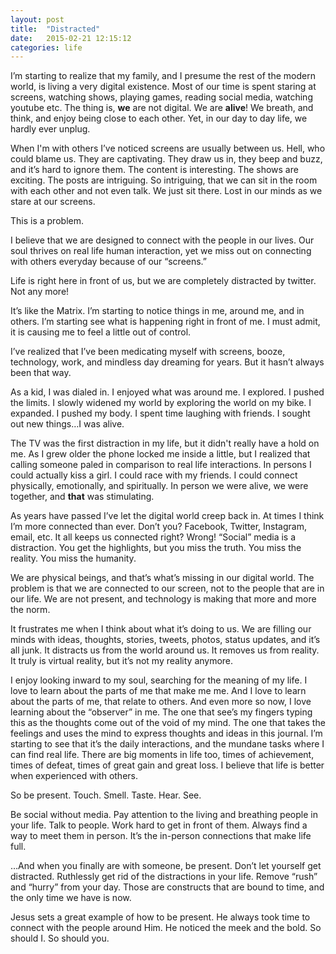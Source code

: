 ```yaml
---
layout: post
title:  "Distracted"
date:   2015-02-21 12:15:12
categories: life
---
```

I’m starting to realize that my family, and I presume the rest of the modern world, is living a very digital existence. Most of our time is spent staring at screens, watching shows, playing games, reading social media, watching youtube etc. The thing is, **we** are not digital. We are **alive**!  We breath, and think, and enjoy being close to each other. Yet, in our day to day life, we hardly ever unplug.

When I'm with others I’ve noticed screens are usually between us.  Hell, who could blame us. They are captivating.  They draw us in, they beep and buzz, and it’s hard to ignore them.  The content is interesting.  The shows are exciting.  The posts are intriguing.  So intriguing, that we can sit in the room with each other and not even talk.  We just sit there.  Lost in our minds as we stare at our screens.

This is a problem.  

I believe that we are designed to connect with the people in our lives. Our soul thrives on real life human interaction, yet we miss out on connecting with others everyday because of our “screens.” 

Life is right here in front of us, but we are completely distracted by twitter.  Not any more!

It’s like the Matrix. I’m starting to notice things in me, around me, and in others.  I’m starting see what is happening right in front of me.  I must admit, it is causing me to feel a little out of control.

I’ve realized that I’ve been medicating myself with screens, booze, technology, work, and mindless day dreaming for years.  But it hasn’t always been that way.

As a kid, I was dialed in. I enjoyed what was around me. I explored. I pushed the limits. I slowly widened my world by exploring the world on my bike. I expanded. I pushed my body. I spent time laughing with friends. I sought out new things…I was alive.

The TV was the first distraction in my life, but it didn't really have a hold on me.  As I grew older the phone locked me inside a little, but I realized that calling someone paled in comparison to real life interactions.  In persons I could actually kiss a girl. I could race with my friends. I could connect physically, emotionally, and spiritually. In person we were alive, we were together, and **that** was stimulating.

As years have passed I’ve let the digital world creep back in.  At times I think I’m more connected than ever.  Don’t you?  Facebook, Twitter, Instagram, email, etc.  It all keeps us connected right?  Wrong!  “Social” media is a distraction. You get the highlights, but you miss the truth.  You miss the reality.  You miss the humanity.

We are physical beings, and that’s what’s missing in our digital world.  The problem is that we are connected to our screen, not to the people that are in our life. We are not present, and technology is making that more and more the norm.

It frustrates me when I think about what it’s doing to us.  We are filling our minds with ideas, thoughts, stories, tweets, photos, status updates, and it’s all junk.  It distracts us from  the world around us.  It removes us from reality.  It truly is virtual reality, but it’s not my reality anymore.

I enjoy looking inward to my soul, searching for the meaning of my life.  I love to learn about the parts of me that make me me.  And I love to learn about the parts of me, that relate to others.  And even more so now, I love learning about the “observer” in me.  The one that see’s my fingers typing this as the thoughts come out of the void of my mind.  The one that takes the feelings and uses the mind to express thoughts and ideas in this journal. I’m starting to see that it’s the daily interactions, and the mundane tasks where I can find real life.  There are big moments in life too, times of achievement, times of defeat, times of great gain and great loss. I believe that life is better when experienced with others.

So be present. Touch. Smell. Taste. Hear. See.

Be social without media.  Pay attention to the living and breathing people in your life.  Talk to people. Work hard to get in front of them.  Always find a way to meet them in person.  It’s the in-person connections that make life full.  

…And when you finally are with someone, be present.  Don’t let yourself get distracted.  Ruthlessly get rid of the distractions in your life. Remove “rush” and “hurry” from your day.  Those are constructs that are bound to time, and the only time we have is now. 

Jesus sets a great example of how to be present.  He always took time to connect with the people around Him.  He noticed the meek and the bold. So should I. So should you.